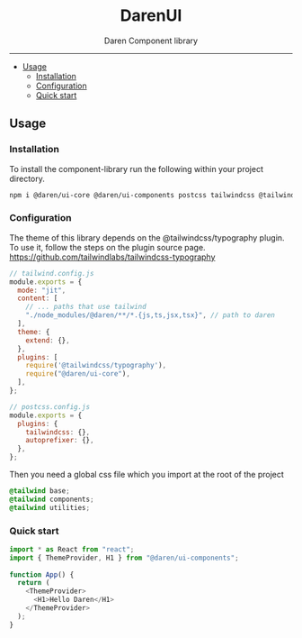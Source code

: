 <div align="center">
<h1>DarenUI</h1>

<p>Daren Component library</p>
</div>

---

<!-- START doctoc generated TOC please keep comment here to allow auto update -->
<!-- DON'T EDIT THIS SECTION, INSTEAD RE-RUN doctoc TO UPDATE -->

- [Usage](#usage)
  - [Installation](#installation)
  - [Configuration](#configuration)
  - [Quick start](#quick-start)

<!-- END doctoc generated TOC please keep comment here to allow auto update -->

## Usage

### Installation

To install the component-library run the following within your project directory.

```sh
npm i @daren/ui-core @daren/ui-components postcss tailwindcss @tailwindcss/typography
```

### Configuration

The theme of this library depends on the @tailwindcss/typography plugin. To use it, follow the steps on the plugin source page. https://github.com/tailwindlabs/tailwindcss-typography

```js
// tailwind.config.js
module.exports = {
  mode: "jit",
  content: [
    // ... paths that use tailwind
    "./node_modules/@daren/**/*.{js,ts,jsx,tsx}", // path to daren
  ],
  theme: {
    extend: {},
  },
  plugins: [
    require('@tailwindcss/typography'),
    require("@daren/ui-core"),
  ],
};
```

```js
// postcss.config.js
module.exports = {
  plugins: {
    tailwindcss: {},
    autoprefixer: {},
  },
};
```

Then you need a global css file which you import at the root of the project

```css
@tailwind base;
@tailwind components;
@tailwind utilities;
```

### Quick start

```js
import * as React from "react";
import { ThemeProvider, H1 } from "@daren/ui-components";
​
function App() {
  return (
    <ThemeProvider>
      <H1>Hello Daren</H1>
    </ThemeProvider>
  );
}
```